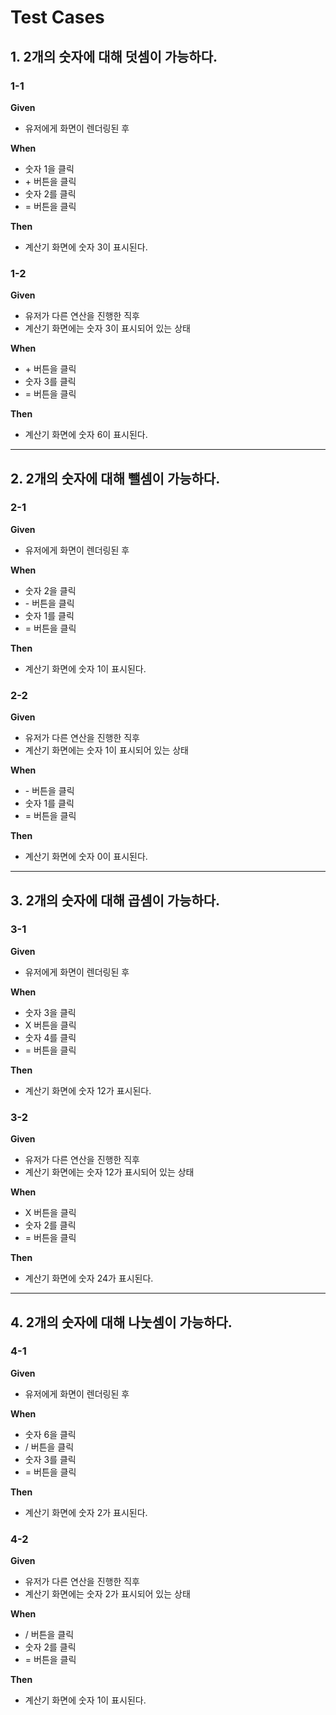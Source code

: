 # Test Cases

## 1. 2개의 숫자에 대해 덧셈이 가능하다.

### 1-1

**Given**

- 유저에게 화면이 렌더링된 후

**When**

- 숫자 1을 클릭
- \+ 버튼을 클릭
- 숫자 2를 클릭
- = 버튼을 클릭

**Then**

- 계산기 화면에 숫자 3이 표시된다.

### 1-2

**Given**

- 유저가 다른 연산을 진행한 직후
- 계산기 화면에는 숫자 3이 표시되어 있는 상태

**When**

- \+ 버튼을 클릭
- 숫자 3를 클릭
- = 버튼을 클릭

**Then**

- 계산기 화면에 숫자 6이 표시된다.

---

## 2. 2개의 숫자에 대해 뺄셈이 가능하다.

### 2-1

**Given**

- 유저에게 화면이 렌더링된 후

**When**

- 숫자 2을 클릭
- \- 버튼을 클릭
- 숫자 1를 클릭
- = 버튼을 클릭

**Then**

- 계산기 화면에 숫자 1이 표시된다.

### 2-2

**Given**

- 유저가 다른 연산을 진행한 직후
- 계산기 화면에는 숫자 1이 표시되어 있는 상태

**When**

- \- 버튼을 클릭
- 숫자 1를 클릭
- = 버튼을 클릭

**Then**

- 계산기 화면에 숫자 0이 표시된다.

---

## 3. 2개의 숫자에 대해 곱셈이 가능하다.

### 3-1

**Given**

- 유저에게 화면이 렌더링된 후

**When**

- 숫자 3을 클릭
- X 버튼을 클릭
- 숫자 4를 클릭
- = 버튼을 클릭

**Then**

- 계산기 화면에 숫자 12가 표시된다.

### 3-2

**Given**

- 유저가 다른 연산을 진행한 직후
- 계산기 화면에는 숫자 12가 표시되어 있는 상태

**When**

- X 버튼을 클릭
- 숫자 2를 클릭
- = 버튼을 클릭

**Then**

- 계산기 화면에 숫자 24가 표시된다.

---

## 4. 2개의 숫자에 대해 나눗셈이 가능하다.

### 4-1

**Given**

- 유저에게 화면이 렌더링된 후

**When**

- 숫자 6을 클릭
- / 버튼을 클릭
- 숫자 3를 클릭
- = 버튼을 클릭

**Then**

- 계산기 화면에 숫자 2가 표시된다.

### 4-2

**Given**

- 유저가 다른 연산을 진행한 직후
- 계산기 화면에는 숫자 2가 표시되어 있는 상태

**When**

- / 버튼을 클릭
- 숫자 2를 클릭
- = 버튼을 클릭

**Then**

- 계산기 화면에 숫자 1이 표시된다.
